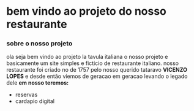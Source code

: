#  bem vindo ao projeto do  nosso restaurante
 
### sobre o nosso projeto
ola seja bem vindo ao projeto la tavula italiana
o nosso projeto e basicamente um site simples e ficticio de restaurante italiano.
nosso restaurante foi criado no de 1757 pelo nosso querido tataravo **__VICENZO LOPES__**
e desde então viemos de geracao em geracao levando o legado dele
 **em nosso teremos:**
+ reservas 
+ cardapio digital

